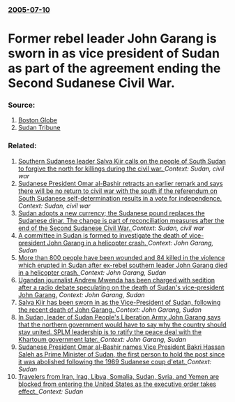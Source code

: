 ### [2005-07-10](/news/2005/07/10/index.md)

#  Former rebel leader John Garang is sworn in as vice president of Sudan as part of the agreement ending the Second Sudanese Civil War. 




### Source:

1. [Boston Globe](http://www.boston.com/news/world/middleeast/articles/2005/07/10/former_enemies_sign_new_sudanese_constitution/)
2. [Sudan Tribune](http://www.sudantribune.com/article.php3?id_article=10548)

### Related:

1. [Southern Sudanese leader Salva Kiir calls on the people of South Sudan to forgive the north for killings during the civil war. ](/news/2011/01/16/southern-sudanese-leader-salva-kiir-calls-on-the-people-of-south-sudan-to-forgive-the-north-for-killings-during-the-civil-war.md) _Context: Sudan, civil war_
2. [Sudanese President Omar al-Bashir retracts an earlier remark and says there will be no return to civil war with the south if the referendum on South Sudanese self-determination results in a vote for independence.](/news/2010/10/21/sudanese-president-omar-al-bashir-retracts-an-earlier-remark-and-says-there-will-be-no-return-to-civil-war-with-the-south-if-the-referendum.md) _Context: Sudan, civil war_
3. [ Sudan adopts a new currency; the Sudanese pound replaces the Sudanese dinar. The change is part of reconciliation measures after the end of the Second Sudanese Civil War. ](/news/2007/01/10/sudan-adopts-a-new-currency-the-sudanese-pound-replaces-the-sudanese-dinar-the-change-is-part-of-reconciliation-measures-after-the-end-of.md) _Context: Sudan, civil war_
4. [ A committee in Sudan is formed to investigate the death of vice-president John Garang in a helicopter crash. ](/news/2005/08/9/a-committee-in-sudan-is-formed-to-investigate-the-death-of-vice-president-john-garang-in-a-helicopter-crash.md) _Context: John Garang, Sudan_
5. [ More than 800 people have been wounded and 84 killed in the violence which erupted in Sudan after ex-rebel southern leader John Garang died in a helicopter crash. ](/news/2005/08/3/more-than-800-people-have-been-wounded-and-84-killed-in-the-violence-which-erupted-in-sudan-after-ex-rebel-southern-leader-john-garang-died.md) _Context: John Garang, Sudan_
6. [ Ugandan journalist Andrew Mwenda has been charged with sedition after a radio debate speculating on the death of Sudan's vice-president John Garang.](/news/2005/08/14/ugandan-journalist-andrew-mwenda-has-been-charged-with-sedition-after-a-radio-debate-speculating-on-the-death-of-sudan-s-vice-president-joh.md) _Context: John Garang, Sudan_
7. [ Salva Kiir has been sworn in as the Vice-President of Sudan, following the recent death of John Garang. ](/news/2005/08/11/salva-kiir-has-been-sworn-in-as-the-vice-president-of-sudan-following-the-recent-death-of-john-garang.md) _Context: John Garang, Sudan_
8. [ In Sudan, leader of Sudan People's Liberation Army John Garang says that the northern government would have to say why the country should stay united. SPLM leadership is to ratify the peace deal with the Khartoum government later. ](/news/2005/01/24/in-sudan-leader-of-sudan-people-s-liberation-army-john-garang-says-that-the-northern-government-would-have-to-say-why-the-country-should-s.md) _Context: John Garang, Sudan_
9. [Sudanese President Omar al-Bashir names Vice President Bakri Hassan Saleh as Prime Minister of Sudan, the first person to hold the post since it was abolished following the 1989 Sudanese coup d'etat. ](/news/2017/03/1/sudanese-president-omar-al-bashir-names-vice-president-bakri-hassan-saleh-as-prime-minister-of-sudan-the-first-person-to-hold-the-post-sinc.md) _Context: Sudan_
10. [Travelers from Iran, Iraq, Libya, Somalia, Sudan, Syria, and Yemen are blocked from entering the United States as the executive order takes effect. ](/news/2017/01/28/travelers-from-iran-iraq-libya-somalia-sudan-syria-and-yemen-are-blocked-from-entering-the-united-states-as-the-executive-order-takes.md) _Context: Sudan_
